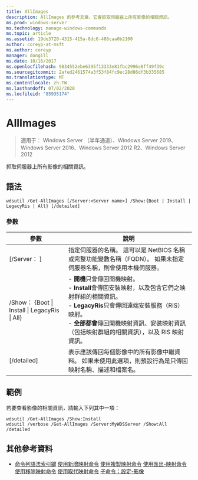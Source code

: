 ```yaml
---
title: AllImages
description: AllImages 的參考文章，它會抓取伺服器上所有影像的相關資訊。
ms.prod: windows-server
ms.technology: manage-windows-commands
ms.topic: article
ms.assetid: 19de3720-4315-415a-8dc6-486caa0b2100
author: coreyp-at-msft
ms.author: coreyp
manager: dongill
ms.date: 10/16/2017
ms.openlocfilehash: 9834552ebe6395f13333e81fbc2996a8ff49f39c
ms.sourcegitcommit: 2afed2461574a3f53f84fc9ec28d86df3b335685
ms.translationtype: MT
ms.contentlocale: zh-TW
ms.lasthandoff: 07/02/2020
ms.locfileid: "85935174"
---
```

# <a name="get-allimages"></a>AllImages

> 適用于： Windows Server （半年通道）、Windows Server 2019、Windows Server 2016、Windows Server 2012 R2、Windows Server 2012

抓取伺服器上所有影像的相關資訊。

## <a name="syntax"></a>語法
```
wdsutil /Get-AllImages [/Server:<Server name>] /Show:{Boot | Install | LegacyRis | All} [/detailed]
```
### <a name="parameters"></a>參數
|參數|說明|
|-------|--------|
|[/Server： <Server name> ]|指定伺服器的名稱。 這可以是 NetBIOS 名稱或完整功能變數名稱（FQDN）。 如果未指定伺服器名稱，則會使用本機伺服器。|
|/Show： {Boot &#124; Install &#124; LegacyRis &#124; All}|-   **開機**只會傳回開機映射。<br />-   **Install**會傳回安裝映射，以及包含它們之映射群組的相關資訊。<br />-   **LegacyRis**只會傳回遠端安裝服務（RIS）映射。<br />-   **全部都會**傳回開機映射資訊、安裝映射資訊（包括映射群組的相關資訊），以及 RIS 映射資訊。|
|[/detailed]|表示應該傳回每個影像中的所有影像中繼資料。 如果未使用此選項，則預設行為是只傳回映射名稱、描述和檔案名。|
## <a name="examples"></a>範例
若要查看影像的相關資訊，請輸入下列其中一項：
```
wdsutil /Get-AllImages /Show:Install
wdsutil /verbose /Get-AllImages /Server:MyWDSServer /Show:All /detailed
```
## <a name="additional-references"></a>其他參考資料
- [命令列語法索引鍵](command-line-syntax-key.md) 
[使用新增映射命令](using-the-add-image-command.md) 
[使用複製映射命令](using-the-copy-image-command.md) 
[使用匯出-映射命令](using-the-export-image-command.md) 
[使用移除映射命令](using-the-remove-image-command.md) 
[使用取代映射命令](using-the-replace-image-command.md) 
[子命令：設定-影像](subcommand-set-image.md)
